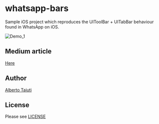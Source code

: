 # whatsapp-bars

Sample iOS project which reproduces the UIToolBar + UITabBar behaviour found in
WhatsApp on iOS.

![Demo_1](./demo/screen_record_whatsapp-bars_01_gif.gif)

## Medium article
[Here](https://medium.com/@alberto.taiuti/creating-whatsapp-like-animations-in-ios-88a7d2d2ca90)

## Author

[Alberto Taiuti](https://twitter.com/albtaiuti)

## License

Please see [LICENSE](./LICENSE)
